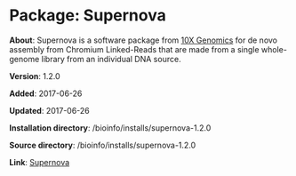 # Package: Supernova

**About**: Supernova is a software package from [10X Genomics](https://www.10xgenomics.com/) for de novo assembly from 
Chromium Linked-Reads that are made from a single whole-genome library from an individual DNA source.

**Version**: 1.2.0

**Added**: 2017-06-26

**Updated**: 2017-06-26

**Installation directory**: /bioinfo/installs/supernova-1.2.0

**Source directory**: /bioinfo/installs/supernova-1.2.0

**Link**: [Supernova](https://support.10xgenomics.com/de-novo-assembly/software/overview/welcome)
